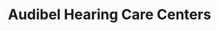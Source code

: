 ---
title: "Audibel Hearing Care Centers"
url: /plains/audibel-hearing-care-centers/
shop: Hörgeräte
---